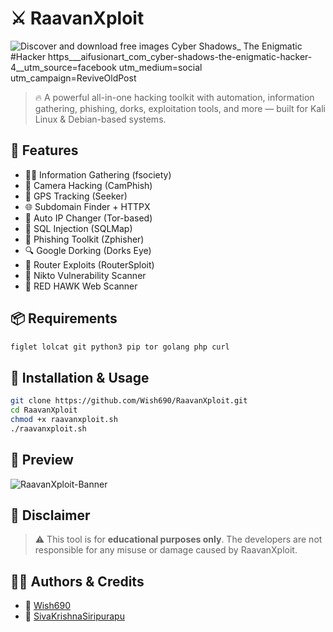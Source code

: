 # ⚔️ RaavanXploit

![Discover and download free images Cyber Shadows_ The Enigmatic #Hacker https___aifusionart_com_cyber-shadows-the-enigmatic-hacker-4__utm_source=facebook utm_medium=social utm_campaign=ReviveOldPost](https://github.com/user-attachments/assets/f2cbeb5e-3535-4d5f-86ef-06c038242b15)



> 🔥 A powerful all-in-one hacking toolkit with automation, information gathering, phishing, dorks, exploitation tools, and more — built for Kali Linux & Debian-based systems.

## 📌 Features

- 🕵️‍♂️ Information Gathering (fsociety)
- 📸 Camera Hacking (CamPhish)
- 📍 GPS Tracking (Seeker)
- 🌐 Subdomain Finder + HTTPX
- 🔄 Auto IP Changer (Tor-based)
- 💉 SQL Injection (SQLMap)
- 🎣 Phishing Toolkit (Zphisher)
- 🔍 Google Dorking (Dorks Eye)
- 📡 Router Exploits (RouterSploit)
- 🧪 Nikto Vulnerability Scanner
- 🔴 RED HAWK Web Scanner

## 📦 Requirements

```bash
figlet lolcat git python3 pip tor golang php curl
```

## 🚀 Installation & Usage

```bash
git clone https://github.com/Wish690/RaavanXploit.git
cd RaavanXploit
chmod +x raavanxploit.sh
./raavanxploit.sh
```

## 📸 Preview

![RaavanXploit-Banner](https://github.com/user-attachments/assets/7308af99-a522-41ad-8503-cfbc06ba6f2c)


## 🔐 Disclaimer

> ⚠️ This tool is for **educational purposes only**. The developers are not responsible for any misuse or damage caused by RaavanXploit.

## 👨‍💻 Authors & Credits

- 👤 [Wish690](https://github.com/Wish690)
- 👤 [SivaKrishnaSiripurapu](https://github.com/SivaKrishnaSiripurapu)
